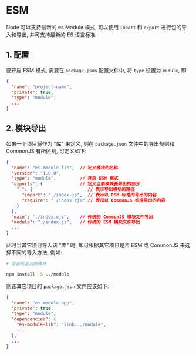 # ESM

Node 可以支持最新的 es Module 模式, 可以使用 `import` 和 `export` 进行包的导入和导出, 并可支持最新的 ES 语言标准

## 1. 配置

要开启 ESM 模式, 需要在 `package.json` 配置文件中, 将 `type` 设置为 `module`, 即

```json
{
  "name": "project-name",
  "private": true,
  "type": "module",
  ...
}
```

## 2. 模块导出

如果一个项目将作为 "库" 来定义, 则在 `package.json` 文件中的导出规则和 CommonJS 有所区别, 可定义如下:

```json
{
  "name": "es-module-lib",  // 定义模块的名称
  "version": "1.0.0",
  "type": "module",         // 开启 ESM 模式
  "exports": {              // 定义当前模块要导出的部分:
    ".": {                     // 表示导出模块的路径
      "import": "./index.js",  // 表示以 ESM 标准的导出的内容
      "require": "./index.cjs" // 表示以 CommonJS 标准导出的内容
    }
  },
  "main": "./index.cjs",    // 传统的 CommonJS 模块文件导出
  "module": "./index.js",   // 传统的 ESM 模块文件导出
  ...
}
```

此时当其它项目导入该 "库" 时, 即可根据其它项目是否 ESM 或 CommonJS 来选择不同的导入方法, 例如:

```bash
# 安装所定义的模块

npm install -S ../module
```

则该其它项目的 `package.json` 文件应该如下:

```json
{
  "name": "es-module-app",
  "private": true,
  "type": "module",
  "dependencies": {
    "es-module-lib": "link:../module",
    ...
  },
  ...
}
```
